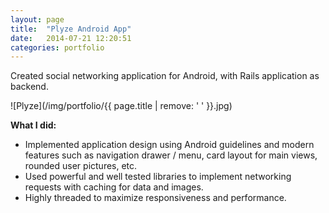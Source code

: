 ```yaml
---
layout: page
title:  "Plyze Android App"
date:   2014-07-21 12:20:51
categories: portfolio
---
```


Created social networking application for Android, with Rails application as
backend.

![Plyze](/img/portfolio/{{ page.title | remove: ' ' }}.jpg)
  
**What I did:** 

- Implemented application design using Android guidelines and modern features
  such as navigation drawer / menu, card layout for main views, rounded user
  pictures, etc.
- Used powerful and well tested libraries to implement networking requests with
  caching for data and images.
- Highly threaded to maximize responsiveness and performance.

